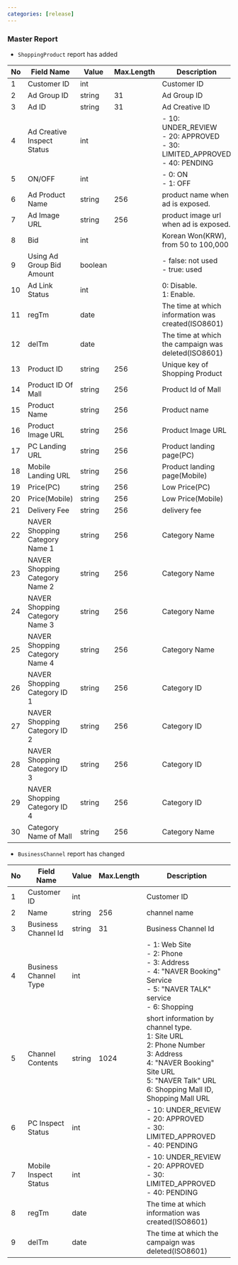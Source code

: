 ```yaml
---
categories: [release]
---
```


### Master Report
   * `ShoppingProduct` report has added

No|Field Name|Value|Max.Length|Description
----|---|---|---|---
1|Customer ID|int||Customer ID
2|Ad Group ID|string|31|Ad Group ID
3|Ad ID|string|31|Ad Creative ID
4|Ad Creative Inspect Status|int|| - 10: UNDER_REVIEW<br/> - 20: APPROVED<br/> - 30: LIMITED_APPROVED<br/> - 40: PENDING
5|ON/OFF|int|| - 0: ON<br/> - 1: OFF
6|Ad Product Name|string|256|product name when ad is exposed.
7|Ad Image URL|string|256|product image url when ad is exposed.
8|Bid|int||Korean Won(KRW), from 50 to 100,000
9|Using Ad Group Bid Amount|boolean|| - false: not used <br/> - true: used
10|Ad Link Status|int||0: Disable.<br/>1: Enable.
11|regTm|date||The time at which information was created(ISO8601)
12|delTm|date||The time at which the campaign was deleted(ISO8601)
13|Product ID|string|256|Unique key of Shopping Product
14|Product ID Of Mall|string|256|Product Id of Mall
15|Product Name|string|256|Product name
16|Product Image URL|string|256|Product Image URL
17|PC Landing URL|string|256|Product landing page(PC)
18|Mobile Landing URL|string|256|Product landing page(Mobile)
19|Price(PC)|string|256|Low Price(PC)
20|Price(Mobile)|string|256|Low Price(Mobile)
21|Delivery Fee|string|256|delivery fee
22|NAVER Shopping Category Name 1|string|256|Category Name
23|NAVER Shopping Category Name 2|string|256|Category Name
24|NAVER Shopping Category Name 3|string|256|Category Name
25|NAVER Shopping Category Name 4|string|256|Category Name
26|NAVER Shopping Category ID 1|string|256|Category ID
27|NAVER Shopping Category ID 2|string|256|Category ID
28|NAVER Shopping Category ID 3|string|256|Category ID
29|NAVER Shopping Category ID 4|string|256|Category ID
30|Category Name of Mall|string|256|Category Name

   * `BusinessChannel` report has changed

No|Field Name|Value|Max.Length|Description
----|---|---|---|---
1|Customer ID|int||Customer ID
2|Name|string|256|channel name
3|Business Channel Id|string|31|Business Channel Id
4|Business Channel Type|int|| - 1: Web Site<br/> - 2: Phone<br/> - 3: Address<br/> - 4: "NAVER Booking" Service<br/> - 5: "NAVER TALK" service<br/> - 6: Shopping
5|Channel Contents|string|1024|short information by channel type.<br/>	1: Site URL<br/>	2: Phone Number<br/>	3: Address<br/>	4: "NAVER Booking" Site URL<br/>	5: "NAVER Talk" URL<br/>	6: Shopping Mall ID, Shopping Mall URL
6|PC Inspect Status|int|| - 10: UNDER_REVIEW<br/> - 20: APPROVED<br/> - 30: LIMITED_APPROVED<br/> - 40: PENDING
7|Mobile Inspect Status|int|| - 10: UNDER_REVIEW<br/> - 20: APPROVED<br/> - 30: LIMITED_APPROVED<br/> - 40: PENDING
8|regTm|date||The time at which information was created(ISO8601)
9|delTm|date||The time at which the campaign was deleted(ISO8601)

